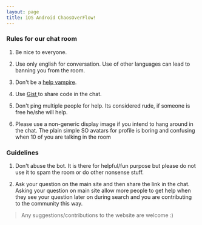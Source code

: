 ```yaml
---
layout: page
title: iOS Android ChaosOverFlow!
---
```


### Rules for our chat room
1) Be nice to everyone.

2) Use only english for conversation. Use of other languages can lead to banning you from the room.

3) Don't be a <a href="http://www.urbandictionary.com/define.php?term=help+vampire" target="new"> help vampire</a>.

4) Use <a href="http://gist.github.com"> Gist </a> to share code in the chat.

5) Don't ping multiple people for help. Its considered rude, if someone is free he/she will help.

6) Please use a non-generic display image if you intend to hang around in the chat. The plain simple SO avatars for profile is boring and confusing when 10 of you are talking in the room
### Guidelines

1) Don't abuse the bot. It is there for helpful/fun purpose but please do not use it to spam the room or do other nonsense stuff.

2) Ask your question on the main site and then share the link in the chat. Asking your question on main site allow more people to get help when they see your question later on during search and you are contributing to the community this way.







> Any suggestions/contributions to the website are welcome :)
